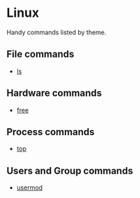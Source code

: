 # Linux
Handy commands listed by theme.

## File commands
- [ls](/Linux/File/ls.md)

## Hardware commands
- [free](/Linux/Hardware/free.md)

## Process commands
- [top](/Linux/Processes/top.md)

## Users and Group commands
- [usermod](/Linux/Users_And_Groups/usermod.md)
